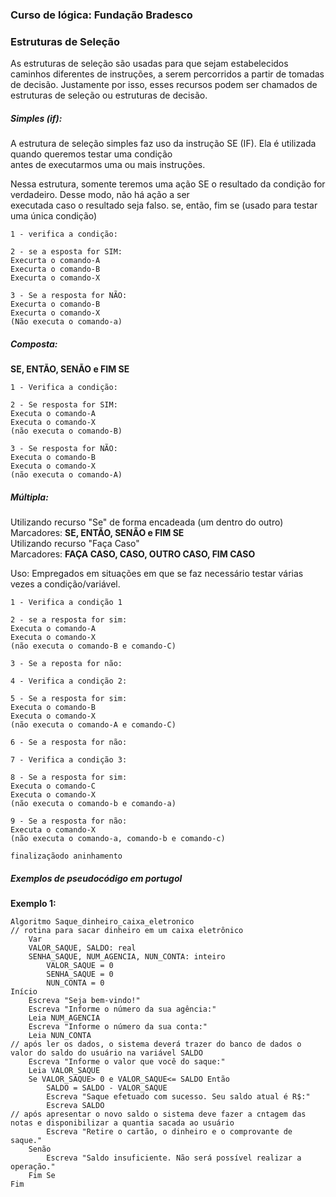 <h3>Curso de lógica: Fundação Bradesco</h3>


<h3>Estruturas de Seleção</h3>

<p>
As estruturas de seleção são usadas para que sejam estabelecidos caminhos diferentes de instruções, a serem percorridos a partir de tomadas de decisão. Justamente por isso, esses recursos podem ser chamados de estruturas de seleção ou estruturas de decisão.
</p>

<h5>Simples (if):</h5> 
<p>
 A estrutura de seleção simples faz uso da instrução SE (IF). Ela é utilizada quando queremos testar uma condição<br> antes de executarmos uma ou mais instruções.

Nessa estrutura, somente teremos uma ação SE o resultado da condição for verdadeiro. Desse modo, não há ação a ser<br> executada caso o resultado seja falso.
 se, então, fim se (usado para testar uma única condição)</p>

```
1 - verifica a condição:

2 - se a esposta for SIM:
Execurta o comando-A
Execurta o comando-B
Execurta o comando-X

3 - Se a resposta for NÃO:
Execurta o comando-B
Execurta o comando-X
(Não executa o comando-a)
```

<h5>Composta:</h5>
<p><b>SE, ENTÃO, SENÃO e FIM SE</b></p>

```
1 - Verifica a condição:

2 - Se resposta for SIM:
Executa o comando-A
Executa o comando-X
(não executa o comando-B)

3 - Se resposta for NÃO:
Executa o comando-B
Executa o comando-X
(não executa o comando-A)
```


<h5>Múltipla:</h5>
<p>
Utilizando recurso "Se" de forma encadeada (um dentro do outro)<br>
Marcadores: <b>SE, ENTÃO, SENÃO e FIM SE</b>
 <br>
Utilizando recurso "Faça Caso"<br>
Marcadores: <b>FAÇA CASO, CASO, OUTRO CASO, FIM CASO</b>
</p>

<p>
 Uso: Empregados em situações em que se faz necessário testar várias vezes a condição/variável.
</p>

```
1 - Verifica a condição 1

2 - se a resposta for sim:
Executa o comando-A
Executa o comando-X
(não executa o comando-B e comando-C)

3 - Se a reposta for não:
 
4 - Verifica a condição 2:

5 - Se a resposta for sim:
Executa o comando-B
Executa o comando-X
(não executa o comando-A e comando-C)

6 - Se a resposta for não:

7 - Verifica a condição 3:

8 - Se a resposta for sim:
Executa o comando-C
Executa o comando-X
(não executa o comando-b e comando-a)

9 - Se a resposta for não:
Executa o comando-X
(não executa o comando-a, comando-b e comando-c)

finalizaçãodo aninhamento
```



<h5>Exemplos de pseudocódigo em portugol</h5>

<b>Exemplo 1:</b>

```
Algoritmo Saque_dinheiro_caixa_eletronico
// rotina para sacar dinheiro em um caixa eletrônico
    Var
    VALOR_SAQUE, SALDO: real
    SENHA_SAQUE, NUM_AGENCIA, NUN_CONTA: inteiro
        VALOR_SAQUE = 0
        SENHA_SAQUE = 0
        NUN_CONTA = 0
Início
    Escreva "Seja bem-vindo!"
    Escreva "Informe o número da sua agência:"
    Leia NUM_AGENCIA
    Escreva "Informe o número da sua conta:"
    Leia NUN_CONTA
// após ler os dados, o sistema deverá trazer do banco de dados o valor do saldo do usuário na variável SALDO
    Escreva "Informe o valor que você do saque:"
    Leia VALOR_SAQUE
    Se VALOR_SAQUE> 0 e VALOR_SAQUE<= SALDO Então
        SALDO = SALDO - VALOR_SAQUE
        Escreva "Saque efetuado com sucesso. Seu saldo atual é R$:"
        Escreva SALDO
// após apresentar o novo saldo o sistema deve fazer a cntagem das notas e disponibilizar a quantia sacada ao usuário
        Escreva "Retire o cartão, o dinheiro e o comprovante de saque."
    Senão
        Escreva "Saldo insuficiente. Não será possível realizar a operação."
    Fim Se
Fim
```



